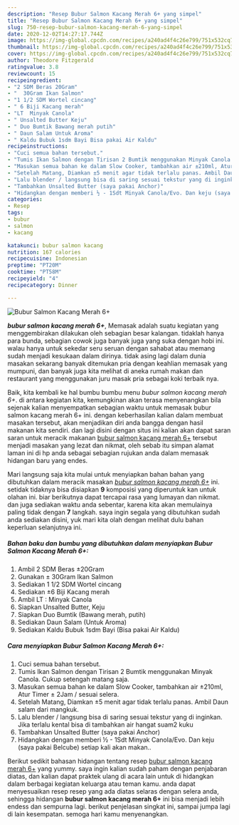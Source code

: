 ```yaml
---
description: "Resep Bubur Salmon Kacang Merah 6+ yang simpel"
title: "Resep Bubur Salmon Kacang Merah 6+ yang simpel"
slug: 750-resep-bubur-salmon-kacang-merah-6-yang-simpel
date: 2020-12-02T14:27:17.744Z
image: https://img-global.cpcdn.com/recipes/a240ad4f4c26e799/751x532cq70/bubur-salmon-kacang-merah-6-foto-resep-utama.jpg
thumbnail: https://img-global.cpcdn.com/recipes/a240ad4f4c26e799/751x532cq70/bubur-salmon-kacang-merah-6-foto-resep-utama.jpg
cover: https://img-global.cpcdn.com/recipes/a240ad4f4c26e799/751x532cq70/bubur-salmon-kacang-merah-6-foto-resep-utama.jpg
author: Theodore Fitzgerald
ratingvalue: 3.8
reviewcount: 15
recipeingredient:
- "2 SDM Beras 20Gram"
- "  30Gram Ikan Salmon"
- "1 1/2 SDM Wortel cincang"
- " 6 Biji Kacang merah"
- "LT  Minyak Canola"
- " Unsalted Butter Keju"
- " Duo Bumtik Bawang merah putih"
- " Daun Salam Untuk Aroma"
- " Kaldu Bubuk 1sdm Bayi Bisa pakai Air Kaldu"
recipeinstructions:
- "Cuci semua bahan tersebut."
- "Tumis Ikan Salmon dengan Tirisan 2 Bumtik menggunakan Minyak Canola. Cukup setengah matang saja."
- "Masukan semua bahan ke dalam Slow Cooker, tambahkan air ±210ml, Atur Timer ± 2Jam / sesuai selera."
- "Setelah Matang, Diamkan ±5 menit agar tidak terlalu panas. Ambil Daun salam dari mangkuk."
- "Lalu blender / langsung bisa di saring sesuai tekstur yang di inginkan. Jika terlalu kental bisa di tambahkan air hangat suam2 kuku"
- "Tambahkan Unsalted Butter (saya pakai Anchor)"
- "Hidangkan dengan memberi ½ - 1Sdt Minyak Canola/Evo. Dan keju (saya pakai Belcube) setiap kali akan makan.."
categories:
- Resep
tags:
- bubur
- salmon
- kacang

katakunci: bubur salmon kacang 
nutrition: 167 calories
recipecuisine: Indonesian
preptime: "PT20M"
cooktime: "PT58M"
recipeyield: "4"
recipecategory: Dinner

---
```



![Bubur Salmon Kacang Merah 6+](https://img-global.cpcdn.com/recipes/a240ad4f4c26e799/751x532cq70/bubur-salmon-kacang-merah-6-foto-resep-utama.jpg)

<b><i>bubur salmon kacang merah 6+</i></b>, Memasak adalah suatu kegiatan yang menggembirakan dilakukan oleh sebagian besar kalangan. tidaklah hanya para bunda, sebagian cowok juga banyak juga yang suka dengan hobi ini. walau hanya untuk sekedar seru seruan dengan sahabat atau memang sudah menjadi kesukaan dalam dirinya. tidak asing lagi dalam dunia masakan sekarang banyak ditemukan pria dengan keahlian memasak yang mumpuni, dan banyak juga kita melihat di aneka rumah makan dan restaurant yang menggunakan juru masak pria sebagai koki terbaik nya.



Baik, kita kembali ke hal bumbu bumbu menu <i>bubur salmon kacang merah 6+</i>. di antara kegiatan kita, kemungkinan akan terasa menyenangkan bila sejenak kalian menyempatkan sebagian waktu untuk memasak bubur salmon kacang merah 6+ ini. dengan keberhasilan kalian dalam membuat masakan tersebut, akan menjadikan diri anda bangga dengan hasil makanan kita sendiri. dan lagi disini dengan situs ini kalian akan dapat saran saran untuk meracik makanan <u>bubur salmon kacang merah 6+</u> tersebut menjadi masakan yang lezat dan nikmat, oleh sebab itu simpan alamat laman ini di hp anda sebagai sebagian rujukan anda dalam memasak hidangan baru yang endes.


Mari langsung saja kita mulai untuk menyiapkan bahan bahan yang dibutuhkan dalam meracik masakan <u><i>bubur salmon kacang merah 6+</i></u> ini. setidak tidaknya bisa disiapkan <b>9</b> komposisi yang diperuntuk kan untuk olahan ini. biar berikutnya dapat tercapai rasa yang lumayan dan nikmat. dan juga sediakan waktu anda sebentar, karena kita akan memulainya paling tidak dengan <b>7</b> langkah. saya ingin segala yang dibutuhkan sudah anda sediakan disini, yuk mari kita olah dengan melihat dulu bahan keperluan selanjutnya ini.

<!--inarticleads1-->

##### Bahan baku dan bumbu yang dibutuhkan dalam menyiapkan Bubur Salmon Kacang Merah 6+:

1. Ambil 2 SDM Beras ±20Gram
1. Gunakan  ± 30Gram Ikan Salmon
1. Sediakan 1 1/2 SDM Wortel cincang
1. Sediakan  ±6 Biji Kacang merah
1. Ambil LT : Minyak Canola
1. Siapkan  Unsalted Butter, Keju
1. Siapkan  Duo Bumtik (Bawang merah, putih)
1. Sediakan  Daun Salam (Untuk Aroma)
1. Sediakan  Kaldu Bubuk 1sdm Bayi (Bisa pakai Air Kaldu)




<!--inarticleads2-->

##### Cara menyiapkan Bubur Salmon Kacang Merah 6+:

1. Cuci semua bahan tersebut.
1. Tumis Ikan Salmon dengan Tirisan 2 Bumtik menggunakan Minyak Canola. Cukup setengah matang saja.
1. Masukan semua bahan ke dalam Slow Cooker, tambahkan air ±210ml, Atur Timer ± 2Jam / sesuai selera.
1. Setelah Matang, Diamkan ±5 menit agar tidak terlalu panas. Ambil Daun salam dari mangkuk.
1. Lalu blender / langsung bisa di saring sesuai tekstur yang di inginkan. Jika terlalu kental bisa di tambahkan air hangat suam2 kuku
1. Tambahkan Unsalted Butter (saya pakai Anchor)
1. Hidangkan dengan memberi ½ - 1Sdt Minyak Canola/Evo. Dan keju (saya pakai Belcube) setiap kali akan makan..




Berikut sedikit bahasan hidangan tentang resep <u>bubur salmon kacang merah 6+</u> yang yummy. saya ingin kalian sudah paham dengan penjabaran diatas, dan kalian dapat praktek ulang di acara lain untuk di hidangkan dalam berbagai kegiatan keluarga atau teman kamu. anda dapat menyesuaikan resep resep yang ada diatas selaras dengan selera anda, sehingga hidangan <b>bubur salmon kacang merah 6+</b> ini bisa menjadi lebih endess dan sempurna lagi. berikut penjelasan singkat ini, sampai jumpa lagi di lain kesempatan. semoga hari kamu menyenangkan.
